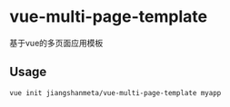 # vue-multi-page-template

基于vue的多页面应用模板

## Usage 

```
vue init jiangshanmeta/vue-multi-page-template myapp
```